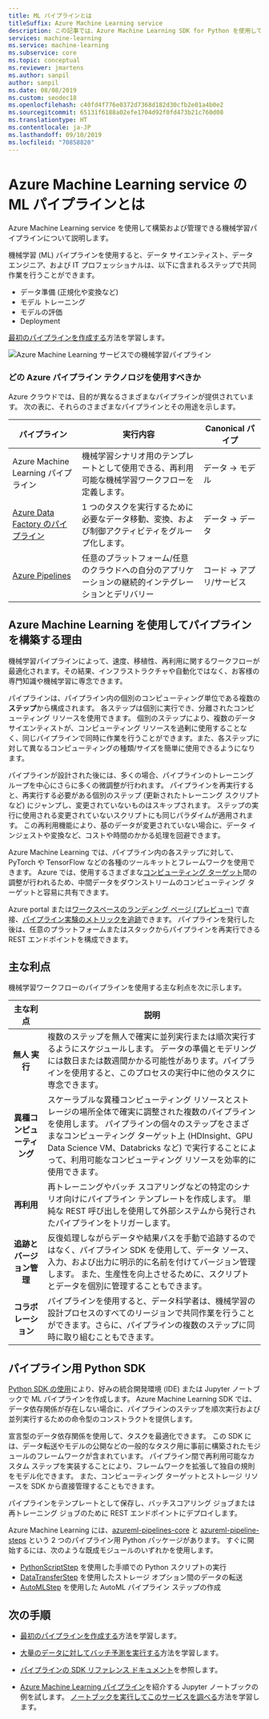 ```yaml
---
title: ML パイプラインとは
titleSuffix: Azure Machine Learning service
description: この記事では、Azure Machine Learning SDK for Python を使用して構築できる機械学習パイプラインと、パイプラインを使用する利点について説明します。 機械学習 (ML) パイプラインは、データ サイエンティストが機械学習ワークフローを構築、最適化、管理するために使用します。
services: machine-learning
ms.service: machine-learning
ms.subservice: core
ms.topic: conceptual
ms.reviewer: jmartens
ms.author: sanpil
author: sanpil
ms.date: 08/08/2019
ms.custom: seodec18
ms.openlocfilehash: c40fd4f776e0372d7368d182d30cfb2e01a4b0e2
ms.sourcegitcommit: 65131f6188a02efe1704d92f0fd473b21c760d08
ms.translationtype: HT
ms.contentlocale: ja-JP
ms.lasthandoff: 09/10/2019
ms.locfileid: "70858820"
---
```

# <a name="what-are-ml-pipelines-in-azure-machine-learning-service"></a>Azure Machine Learning service の ML パイプラインとは

Azure Machine Learning service を使用して構築および管理できる機械学習パイプラインについて説明します。 

機械学習 (ML) パイプラインを使用すると、データ サイエンティスト、データ エンジニア、および IT プロフェッショナルは、以下に含まれるステップで共同作業を行うことができます。
+ データ準備 (正規化や変換など)
+ モデル トレーニング
+ モデルの評価
+ Deployment

[最初のパイプラインを作成する](how-to-create-your-first-pipeline.md)方法を学習します。

![Azure Machine Learning サービスでの機械学習パイプライン](./media/concept-ml-pipelines/pipeline-flow.png)

<a name="compare"></a>
### <a name="which-azure-pipeline-technology-should-i-use"></a>どの Azure パイプライン テクノロジを使用すべきか

Azure クラウドでは、目的が異なるさまざまなパイプラインが提供されています。 次の表に、それらのさまざまなパイプラインとその用途を示します。

| パイプライン | 実行内容 | Canonical パイプ |
| ---- | ---- | ---- |
| Azure Machine Learning パイプライン | 機械学習シナリオ用のテンプレートとして使用できる、再利用可能な機械学習ワークフローを定義します。 | データ -> モデル |
| [Azure Data Factory のパイプライン](https://docs.microsoft.com/azure/data-factory/concepts-pipelines-activities) | 1 つのタスクを実行するために必要なデータ移動、変換、および制御アクティビティをグループ化します。  | データ -> データ |
| [Azure Pipelines](https://azure.microsoft.com/services/devops/pipelines/) | 任意のプラットフォーム/任意のクラウドへの自分のアプリケーションの継続的インテグレーションとデリバリー  | コード -> アプリ/サービス |

## <a name="why-build-pipelines-with-azure-machine-learning"></a>Azure Machine Learning を使用してパイプラインを構築する理由

機械学習パイプラインによって、速度、移植性、再利用に関するワークフローが最適化されます。その結果、インフラストラクチャや自動化ではなく、お客様の専門知識や機械学習に専念できます。

パイプラインは、パイプライン内の個別のコンピューティング単位である複数の**ステップ**から構成されます。 各ステップは個別に実行でき、分離されたコンピューティング リソースを使用できます。
個別のステップにより、複数のデータ サイエンティストが、コンピューティング リソースを過剰に使用することなく、同じパイプラインで同時に作業を行うことができます。また、各ステップに対して異なるコンピューティングの種類/サイズを簡単に使用できるようになります。

パイプラインが設計された後には、多くの場合、パイプラインのトレーニング ループを中心にさらに多くの微調整が行われます。 パイプラインを再実行すると、再実行する必要がある個別のステップ (更新されたトレーニング スクリプトなど) にジャンプし、変更されていないものはスキップされます。 ステップの実行に使用される変更されていないスクリプトにも同じパラダイムが適用されます。 この再利用機能により、基のデータが変更されていない場合に、データ インジェストや変換など、コストや時間のかかる処理を回避できます。

Azure Machine Learning では、パイプライン内の各ステップに対して、PyTorch や TensorFlow などの各種のツールキットとフレームワークを使用できます。 Azure では、使用するさまざまな[コンピューティング ターゲット](concept-azure-machine-learning-architecture.md)間の調整が行われるため、中間データをダウンストリームのコンピューティング ターゲットと容易に共有できます。

Azure portal または[ワークスペースのランディング ページ (プレビュー)](https://ml.azure.com) で直接、[パイプライン実験のメトリックを追跡](https://docs.microsoft.com/azure/machine-learning/service/how-to-track-experiments)できます。 パイプラインを発行した後は、任意のプラットフォームまたはスタックからパイプラインを再実行できる REST エンドポイントを構成できます。

## <a name="key-advantages"></a>主な利点

機械学習ワークフローのパイプラインを使用する主な利点を次に示します。

|主な利点|説明|
|:-------:|-----------|
|**無人&nbsp;実行**|複数のステップを無人で確実に並列実行または順次実行するようにスケジュールします。 データの準備とモデリングには数日または数週間かかる可能性があります。パイプラインを使用すると、このプロセスの実行中に他のタスクに専念できます。 |
|**異種コンピューティング**|スケーラブルな異種コンピューティング リソースとストレージの場所全体で確実に調整された複数のパイプラインを使用します。 パイプラインの個々のステップをさまざまなコンピューティング ターゲット上 (HDInsight、GPU Data Science VM、Databricks など) で実行することによって、利用可能なコンピューティング リソースを効率的に使用できます。|
|**再利用**|再トレーニングやバッチ スコアリングなどの特定のシナリオ向けにパイプライン テンプレートを作成します。 単純な REST 呼び出しを使用して外部システムから発行されたパイプラインをトリガーします。|
|**追跡とバージョン管理**|反復処理しながらデータや結果パスを手動で追跡するのではなく、パイプライン SDK を使用して、データ ソース、入力、および出力に明示的に名前を付けてバージョン管理します。 また、生産性を向上させるために、スクリプトとデータを個別に管理することもできます。|
|**コラボレーション**|パイプラインを使用すると、データ科学者は、機械学習の設計プロセスのすべてのリージョンで共同作業を行うことができます。さらに、パイプラインの複数のステップに同時に取り組むこともできます。|

## <a name="the-python-sdk-for-pipelines"></a>パイプライン用 Python SDK

[Python SDK の使用](https://docs.microsoft.com/python/api/azureml-pipeline-core/?view=azure-ml-py)により、好みの統合開発環境 (IDE) または Jupyter ノートブックで ML パイプラインを作成します。 Azure Machine Learning SDK では、データ依存関係が存在しない場合に、パイプラインのステップを順次実行および並列実行するための命令型のコンストラクトを提供します。 

宣言型のデータ依存関係を使用して、タスクを最適化できます。 この SDK には、データ転送やモデルの公開などの一般的なタスク用に事前に構築されたモジュールのフレームワークが含まれています。 パイプライン間で再利用可能なカスタム ステップを実装することにより、フレームワークを拡張して独自の規則をモデル化できます。 また、コンピューティング ターゲットとストレージ リソースを SDK から直接管理することもできます。

パイプラインをテンプレートとして保存し、バッチスコアリング ジョブまたは再トレーニング ジョブのために REST エンドポイントにデプロイします。

Azure Machine Learning には、[azureml-pipelines-core](https://docs.microsoft.com/python/api/azureml-pipeline-core/?view=azure-ml-py) と [azureml-pipeline-steps](https://docs.microsoft.com/python/api/azureml-pipeline-steps/?view=azure-ml-py) という 2 つのパイプライン用 Python パッケージがあります。 すぐに開始するには、次のような既成モジュールのいずれかを使用します。

* [PythonScriptStep](https://docs.microsoft.com/python/api/azureml-pipeline-steps/azureml.pipeline.steps.python_script_step.pythonscriptstep) を使用した手順での Python スクリプトの実行
* [DataTransferStep](https://docs.microsoft.com/python/api/azureml-pipeline-steps/azureml.pipeline.steps.datatransferstep) を使用したストレージ オプション間のデータの転送
* [AutoMLStep](https://docs.microsoft.com/python/api/azureml-train-automl/azureml.train.automl.automlstep) を使用した AutoML パイプライン ステップの作成

## <a name="next-steps"></a>次の手順

+ [最初のパイプラインを作成する](how-to-create-your-first-pipeline.md)方法を学習します。

+ [大量のデータに対してバッチ予測を実行する](how-to-run-batch-predictions.md)方法を学習します。

+ [パイプラインの SDK リファレンス ドキュメント](https://docs.microsoft.com/python/api/azureml-pipeline-core/?view=azure-ml-py)を参照します。

+ [Azure Machine Learning パイプライン](https://github.com/Azure/MachineLearningNotebooks/blob/master/how-to-use-azureml/machine-learning-pipelines)を紹介する Jupyter ノートブックの例を試します。 [ノートブックを実行してこのサービスを調べる](samples-notebooks.md)方法を学習します。
